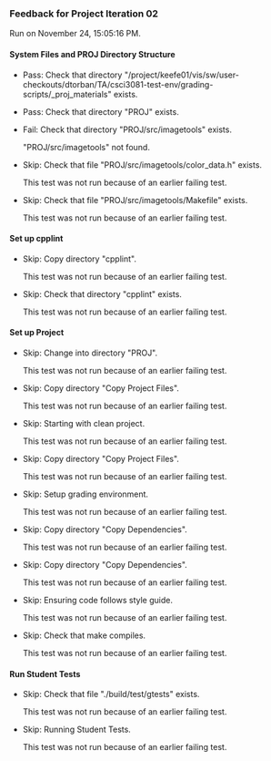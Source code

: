 ### Feedback for Project Iteration 02

Run on November 24, 15:05:16 PM.


#### System Files and PROJ Directory Structure

+ Pass: Check that directory "/project/keefe01/vis/sw/user-checkouts/dtorban/TA/csci3081-test-env/grading-scripts/_proj_materials" exists.

+ Pass: Check that directory "PROJ" exists.

+ Fail: Check that directory "PROJ/src/imagetools" exists.

     "PROJ/src/imagetools" not found.

+ Skip: Check that file "PROJ/src/imagetools/color_data.h" exists.

  This test was not run because of an earlier failing test.

+ Skip: Check that file "PROJ/src/imagetools/Makefile" exists.

  This test was not run because of an earlier failing test.


#### Set up cpplint

+ Skip: Copy directory "cpplint".

  This test was not run because of an earlier failing test.

+ Skip: Check that directory "cpplint" exists.

  This test was not run because of an earlier failing test.


#### Set up Project

+ Skip: Change into directory "PROJ".

  This test was not run because of an earlier failing test.

+ Skip: Copy directory "Copy Project Files".

  This test was not run because of an earlier failing test.

+ Skip: Starting with clean project.

  This test was not run because of an earlier failing test.

+ Skip: Copy directory "Copy Project Files".

  This test was not run because of an earlier failing test.

+ Skip: Setup grading environment.

  This test was not run because of an earlier failing test.

+ Skip: Copy directory "Copy Dependencies".

  This test was not run because of an earlier failing test.

+ Skip: Copy directory "Copy Dependencies".

  This test was not run because of an earlier failing test.

+ Skip: Ensuring code follows style guide.

  This test was not run because of an earlier failing test.

+ Skip: Check that make compiles.

  This test was not run because of an earlier failing test.


#### Run Student Tests

+ Skip: Check that file "./build/test/gtests" exists.

  This test was not run because of an earlier failing test.

+ Skip: Running Student Tests.

  This test was not run because of an earlier failing test.

